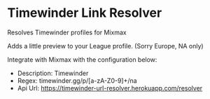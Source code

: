 # Timewinder Link Resolver
Resolves Timewinder profiles for Mixmax

Adds a little preview to your League profile. (Sorry Europe, NA only)

Integrate with Mixmax with the configuration below:
- Description: Timewinder
- Regex: timewinder.gg/p/[a-zA-Z0-9]+/na
- Api Url: https://timewinder-url-resolver.herokuapp.com/resolver
